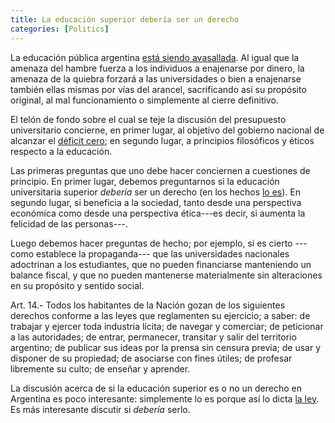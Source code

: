 ```yaml
---
title: La educación superior debería ser un derecho
categories: [Politics]
---
```


La educación pública argentina [está siendo avasallada](https://www.infobae.com/educacion/2024/10/17/la-inversion-educativa-nacional-se-redujo-40-en-2024-es-la-caida-mas-grande-desde-1992/). Al igual que la amenaza
del hambre fuerza a los individuos a enajenarse por dinero, la amenaza de la
quiebra forzará a las universidades o bien a enajenarse
también ellas mismas por vías del arancel, sacrificando así su propósito
original, al mal funcionamiento o simplemente al cierre definitivo. 

El telón de fondo sobre el cual se teje la discusión del presupuesto
universitario concierne, en primer lugar, al objetivo del gobierno nacional de
alcanzar el [déficit
cero](https://www.infobae.com/opinion/2024/09/28/deficit-cero-es-la-nueva-regla-presupuestaria/);
en segundo lugar, a principios filosóficos y éticos respecto a la educación.

Las primeras preguntas que uno debe hacer conciernen a cuestiones de principio.
En primer lugar, debemos preguntarnos si la educación universitaria superior
*debería* ser un derecho (en los hechos [lo es](https://www.argentina.gob.ar/sites/default/files/ley-de-educ-nac-58ac89392ea4c.pdf)). En segundo lugar, si beneficia a la sociedad, tanto
desde una perspectiva económica como desde una perspectiva ética---es decir, si
aumenta la felicidad de las personas---. 

Luego debemos hacer preguntas de hecho; por ejemplo, si es cierto ---como
establece la propaganda--- que las universidades nacionales adoctrinan a los
estudiantes, que no pueden financiarse manteniendo un balance fiscal, y que
no pueden mantenerse materialmente sin alteraciones en su propósito y sentido
social.

Art. 14.- Todos los habitantes de la Nación gozan de los siguientes derechos conforme a las leyes que reglamenten su ejercicio; a saber: de trabajar y ejercer toda industria lícita; de navegar y comerciar; de peticionar a las autoridades; de entrar, permanecer, transitar y salir del territorio argentino; de publicar sus ideas por la prensa sin censura previa; de usar y disponer de su propiedad; de asociarse con fines útiles; de profesar libremente su culto; de enseñar y aprender.


La discusión acerca de si la educación superior es o no un derecho en Argentina
es poco interesante: simplemente lo es porque así lo dicta [la
ley](https://www.argentina.gob.ar/sites/default/files/ley-de-educ-nac-58ac89392ea4c.pdf).
Es más interesante discutir si *debería* serlo.

